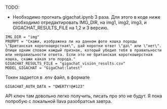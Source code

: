 TODO:

- Необходимо прогнать gigachat.ipynb 3 раза. Для этого в коде ниже необходимо отредактировать IMG_DIR, на img1, img2, img3, и GIGACHAT_RESULTS_FILE на 1,2 и 3 версию. 
```
IMG_DIR = "img"
PROMPT = "Скажи, изображена ли на данном фото кошка породы \"Британская короткошерстная\", дай коротки ответ \"да\" или \"нет\". Опиши одним словом каждый признак, который убедил тебя в правильности или неправильности ответа. Если это не британская короткошерстная кошка, скажи какая это порода."
GIGACHAT_RESULTS_FILE = "gigachat_vision_results.csv"
MODEL_GIGACHAT = "GigaChat:latest"
```

Токен задается в .env файл, в формате
```
GIGACHAT_AUTH_DATA = "QWERTY!@#123"
```

API ключ там довольно легко получить, писать про это не будут. Я пока попробую с локальной llava разобратсья завтра.